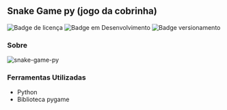## Snake Game py (jogo da cobrinha)

![Badge de licença](http://img.shields.io/static/v1?label=LICENÇA&message=GNU&color=sucess&style=for-the-badge)   ![Badge em Desenvolvimento](http://img.shields.io/static/v1?label=STATUS&message=EM%20DESENVOLVIMENTO&color=yellowgreen&style=for-the-badge)   ![Badge versionamento](http://img.shields.io/static/v1?label=VERSAO&message=1.0&color=sucess&style=for-the-badge)


### Sobre

![snake-game-py](https://user-images.githubusercontent.com/87876734/147802747-a1f99661-4433-40ce-8da0-750e948f29b8.gif)

### Ferramentas Utilizadas

- Python
- Biblioteca pygame

